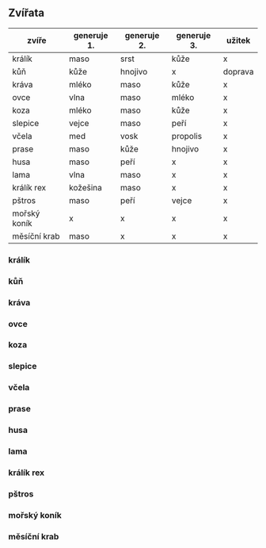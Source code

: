 ## Zvířata

| zvíře        | generuje 1.  | generuje 2. | generuje 3.  | užitek  |
| ------------ | ------------ | ----------- | ------------ | ------- |
| králík       | maso         | srst        | kůže         | x       |
| kůň          | kůže         | hnojivo     | x            | doprava |
| kráva        | mléko        | maso        | kůže         | x       |
| ovce         | vlna         | maso        | mléko        | x       |
| koza         | mléko        | maso        | kůže         | x       |
| slepice      | vejce        | maso        | peří         | x       |
| včela        | med          | vosk        | propolis     | x       |
| prase        | maso         | kůže        | hnojivo      | x       |
| husa         | maso         | peří        | x            | x       |
| lama         | vlna         | maso        | x            | x       |
| králík rex   | kožešina     | maso        | x            | x       |
| pštros       | maso         | peří        | vejce        | x       |
| mořský koník | x            | x           | x            | x       |
| měsíční krab | maso         | x           | x            | x       |


### králík

### kůň

### kráva

### ovce

### koza

### slepice

### včela

### prase

### husa

### lama

### králík rex

### pštros

### mořský koník

### měsíční krab

